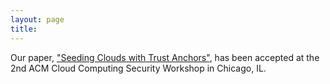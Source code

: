 ```yaml
---
layout: page
title: 
---
```

Our paper, ["Seeding Clouds with Trust Anchors"](/pubs/smv+2010.pdf), has been accepted at the 2nd ACM Cloud Computing Security Workshop in Chicago, IL.
